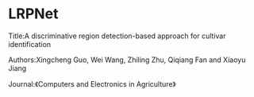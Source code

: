 # LRPNet
 Title:A discriminative region detection-based approach for cultivar identification
 
 Authors:Xingcheng Guo, Wei Wang, Zhiling Zhu, Qiqiang Fan and Xiaoyu Jiang
 
 Journal:《Computers and Electronics in Agriculture》
